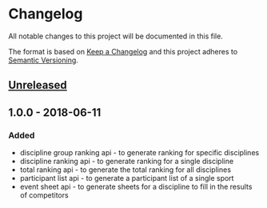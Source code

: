 # Changelog
All notable changes to this project will be documented in this file.

The format is based on [Keep a Changelog](https://keepachangelog.com/en/1.0.0/)
and this project adheres to [Semantic Versioning](https://semver.org/spec/v2.0.0.html).

## [Unreleased]

## 1.0.0 - 2018-06-11

### Added
* discipline group ranking api - to generate ranking for specific disciplines
* discipline ranking api - to generate ranking for a single discipline
* total ranking api - to generate the total ranking for all disciplines
* participant list api - to generate a participant list of a single sport
* event sheet api - to generate sheets for a discipline to fill in the results of competitors

[Unreleased]: https://github.com/BilledTrain380/PRA/compare/1.0.0...HEAD